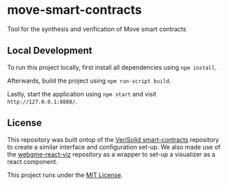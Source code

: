 # move-smart-contracts
Tool for the synthesis and verification of Move smart contracts

## Local Development

To run this project locally, first install all dependencies using `npm install`.

Afterwards, build the project using `npm run-script build`.

Lastly, start the application using `npm start` and visit `http://127.0.0.1:8888/`.

## License

This repository was built ontop of the [VeriSolid smart-contracts](https://github.com/VeriSolid/smart-contracts) repository to create a similar interface and configuration set-up. We also made use of the [webgme-react-viz](https://github.com/pmeijer/webgme-react-viz) repository as a wrapper to set-up a visualizer as a react component.

This project runs under the [MIT License](LICENSE).